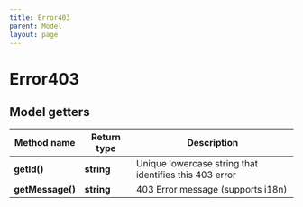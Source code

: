 ```yaml
---
title: Error403
parent: Model
layout: page
---
```


# Error403

## Model getters

Method name | Return type | Description
------------ | ------------- | -------------
**getId()** | **string** | Unique lowercase string that identifies this 403 error
**getMessage()** | **string** | 403 Error message (supports i18n)

